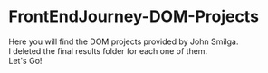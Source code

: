 # FrontEndJourney-DOM-Projects

Here you will find the DOM projects provided by John Smilga. \
I deleted the final results folder for each one of them.\
Let's Go!
